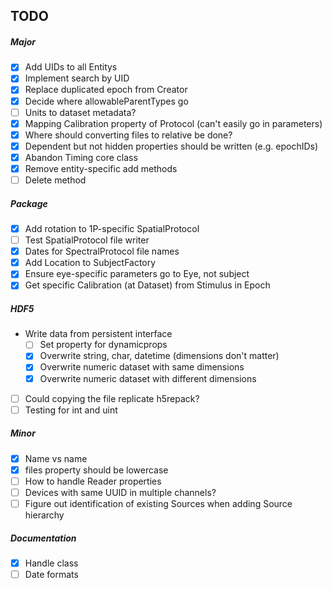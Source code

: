 ## TODO

##### Major
- [x] Add UIDs to all Entitys
- [x] Implement search by UID
- [x] Replace duplicated epoch from Creator
- [x] Decide where allowableParentTypes go
- [ ] Units to dataset metadata?
- [x] Mapping Calibration property of Protocol (can't easily go in parameters)
- [x] Where should converting files to relative be done?
- [x] Dependent but not hidden properties should be written (e.g. epochIDs)
- [x] Abandon Timing core class
- [x] Remove entity-specific add methods
- [ ] Delete method

##### Package
- [x] Add rotation to 1P-specific SpatialProtocol
- [ ] Test SpatialProtocol file writer 
- [x] Dates for SpectralProtocol file names
- [x] Add Location to SubjectFactory
- [x] Ensure eye-specific parameters go to Eye, not subject
- [x] Get specific Calibration (at Dataset) from Stimulus in Epoch

##### HDF5
- Write data from persistent interface
  - [ ] Set property for dynamicprops
  - [x] Overwrite string, char, datetime (dimensions don't matter)
  - [x] Overwrite numeric dataset with same dimensions
  - [x] Overwrite numeric dataset with different dimensions
- [ ] Could copying the file replicate h5repack?
- [ ] Testing for int and uint

##### Minor
- [x] Name vs name
- [x] files property should be lowercase
- [ ] How to handle Reader properties
- [ ] Devices with same UUID in multiple channels?
- [ ] Figure out identification of existing Sources when adding Source hierarchy

##### Documentation
- [x] Handle class
- [ ] Date formats

